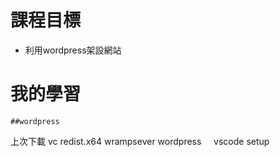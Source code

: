 # 課程目標
- 利用wordpress架設網站

# 我的學習
```
##wordpress

```

上次下載 vc redist.x64
         wrampsever
         wordpress
         vscode setup

```
